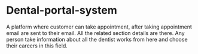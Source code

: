 # Dental-portal-system
A platform where customer can take appointment, after taking appointment email are sent to their email. All the related section details are there. Any person take information about all the dentist works from here and choose their careers in this field.
